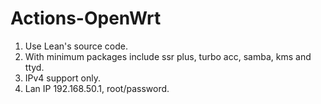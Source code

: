 # Actions-OpenWrt

1. Use Lean's source code.
2. With minimum packages include ssr plus, turbo acc, samba, kms and ttyd.
3. IPv4 support only.
4. Lan IP 192.168.50.1, root/password.
